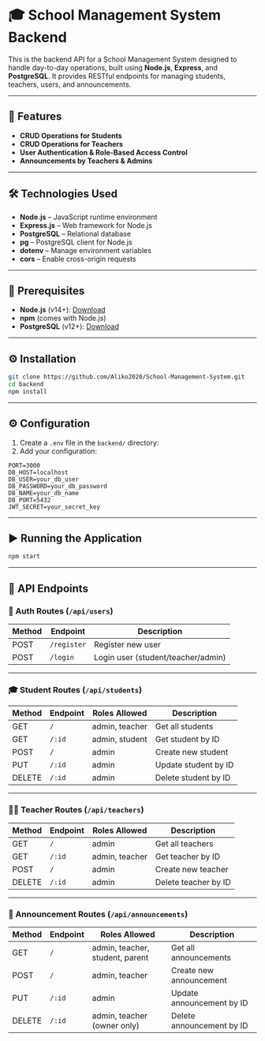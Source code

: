 # 🎓 School Management System Backend

This is the backend API for a School Management System designed to handle day-to-day operations, built using **Node.js**, **Express**, and **PostgreSQL**. It provides RESTful endpoints for managing students, teachers, users, and announcements.

---

## 🚀 Features

- **CRUD Operations for Students**
- **CRUD Operations for Teachers**
- **User Authentication & Role-Based Access Control**
- **Announcements by Teachers & Admins**

---

## 🛠 Technologies Used

- **Node.js** – JavaScript runtime environment
- **Express.js** – Web framework for Node.js
- **PostgreSQL** – Relational database
- **pg** – PostgreSQL client for Node.js
- **dotenv** – Manage environment variables
- **cors** – Enable cross-origin requests

---

## 🧰 Prerequisites

- **Node.js** (v14+): [Download](https://nodejs.org/)
- **npm** (comes with Node.js)
- **PostgreSQL** (v12+): [Download](https://www.postgresql.org/download/)

---

## ⚙️ Installation

```bash
git clone https://github.com/Aliko2020/School-Management-System.git
cd backend
npm install
```

---

## ⚙️ Configuration

1. Create a `.env` file in the `backend/` directory:
2. Add your configuration:

```env
PORT=3000
DB_HOST=localhost
DB_USER=your_db_user
DB_PASSWORD=your_db_password
DB_NAME=your_db_name
DB_PORT=5432
JWT_SECRET=your_secret_key
```

---

## ▶️ Running the Application

```bash
npm start
```

---

## 📘 API Endpoints

### 🔐 Auth Routes (`/api/users`)

| Method | Endpoint     | Description                      |
|--------|--------------|----------------------------------|
| POST   | `/register`  | Register new user                |
| POST   | `/login`     | Login user (student/teacher/admin) |

---

### 🎓 Student Routes (`/api/students`)

| Method | Endpoint     | Roles Allowed        | Description             |
|--------|--------------|----------------------|-------------------------|
| GET    | `/`          | admin, teacher        | Get all students        |
| GET    | `/:id`       | admin, student        | Get student by ID       |
| POST   | `/`          | admin                 | Create new student      |
| PUT    | `/:id`       | admin                 | Update student by ID    |
| DELETE | `/:id`       | admin                 | Delete student by ID    |

---

### 👨‍🏫 Teacher Routes (`/api/teachers`)

| Method | Endpoint     | Roles Allowed        | Description             |
|--------|--------------|----------------------|-------------------------|
| GET    | `/`          | admin                 | Get all teachers        |
| GET    | `/:id`       | admin, teacher        | Get teacher by ID       |
| POST   | `/`          | admin                 | Create new teacher      |
| DELETE | `/:id`       | admin                 | Delete teacher by ID    |

---

### 📢 Announcement Routes (`/api/announcements`)

| Method | Endpoint     | Roles Allowed                | Description                     |
|--------|--------------|------------------------------|---------------------------------|
| GET    | `/`          | admin, teacher, student, parent | Get all announcements       |
| POST   | `/`          | admin, teacher                | Create new announcement        |
| PUT    | `/:id`       | admin                         | Update announcement by ID      |
| DELETE | `/:id`       | admin, teacher (owner only)   | Delete announcement by ID      |
